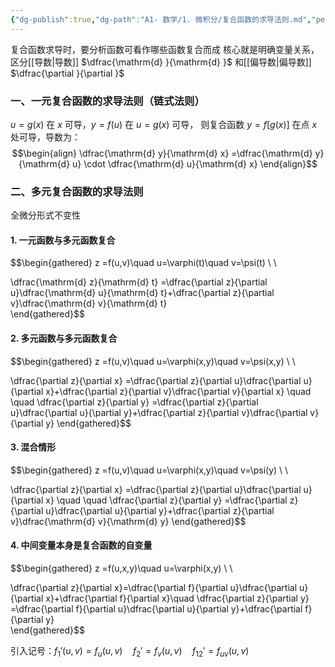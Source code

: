 ```yaml
---
{"dg-publish":true,"dg-path":"A1- 数学/1. 微积分/复合函数的求导法则.md","permalink":"/A1- 数学/1. 微积分/复合函数的求导法则/","dgPassFrontmatter":true,"noteIcon":"","created":"2024-10-08T17:01:49.688+08:00","updated":"2025-04-14T18:25:19.663+08:00"}
---
```



复合函数求导时，要分析函数可看作哪些函数复合而成
核心就是明确变量关系，区分[[导数\|导数]] $\dfrac{\mathrm{d} }{\mathrm{d} }$ 和[[偏导数\|偏导数]] $\dfrac{\partial }{\partial }$

### 一、一元复合函数的求导法则（链式法则）
$u=g(x)$ 在 $x$ 可导，$y=f(u)$ 在 $u=g(x)$ 可导，
则复合函数 $y=f[g(x)]$ 在点 $x$ 处可导，导数为：
$$\begin{align}
\dfrac{\mathrm{d} y}{\mathrm{d} x} =\dfrac{\mathrm{d} y}{\mathrm{d} u} \cdot \dfrac{\mathrm{d} u}{\mathrm{d} x}    
\end{align}$$

### 二、多元复合函数的求导法则
全微分形式不变性

#### 1. 一元函数与多元函数复合
$$\begin{gathered}
 z =f(u,v)\quad u=\varphi(t)\quad v=\psi(t) \\ \\

\dfrac{\mathrm{d} z}{\mathrm{d} t}   =\dfrac{\partial z}{\partial u}\dfrac{\mathrm{d} u}{\mathrm{d} t}+\dfrac{\partial z}{\partial v}\dfrac{\mathrm{d} v}{\mathrm{d} t}  
\end{gathered}$$
#### 2. 多元函数与多元函数复合
$$\begin{gathered}
z  =f(u,v)\quad u=\varphi(x,y)\quad v=\psi(x,y) \\ \\

 \dfrac{\partial z}{\partial x}  =\dfrac{\partial z}{\partial u}\dfrac{\partial u}{\partial x}+\dfrac{\partial z}{\partial v}\dfrac{\partial v}{\partial x}   \quad \quad \dfrac{\partial z}{\partial y}  =\dfrac{\partial z}{\partial u}\dfrac{\partial u}{\partial y}+\dfrac{\partial z}{\partial v}\dfrac{\partial v}{\partial y} 
\end{gathered}$$

#### 3. 混合情形
$$\begin{gathered}
z  =f(u,v)\quad u=\varphi(x,y)\quad v=\psi(y) \\ \\

 \dfrac{\partial z}{\partial x}  =\dfrac{\partial z}{\partial u}\dfrac{\partial u}{\partial x} \quad \quad \dfrac{\partial z}{\partial y}  =\dfrac{\partial z}{\partial u}\dfrac{\partial u}{\partial y}+\dfrac{\partial z}{\partial v}\dfrac{\mathrm{d} v}{\mathrm{d} y}
\end{gathered}$$

#### 4. 中间变量本身是复合函数的自变量
$$\begin{gathered}
z  =f(u,x,y)\quad u=\varphi(x,y) \\ \\

\dfrac{\partial z}{\partial x}=\dfrac{\partial f}{\partial u}\dfrac{\partial u}{\partial x}+\dfrac{\partial f}{\partial x}\quad  \dfrac{\partial z}{\partial y} =\dfrac{\partial f}{\partial u}\dfrac{\partial u}{\partial y}+\dfrac{\partial f}{\partial y}   
\end{gathered}$$

引入记号：$f_{1}'(u,v)=f_{u}(u,v)\quad  f_{2}'=f_{v}(u,v)\quad f_{12}'=f_{uv}(u,v)$

